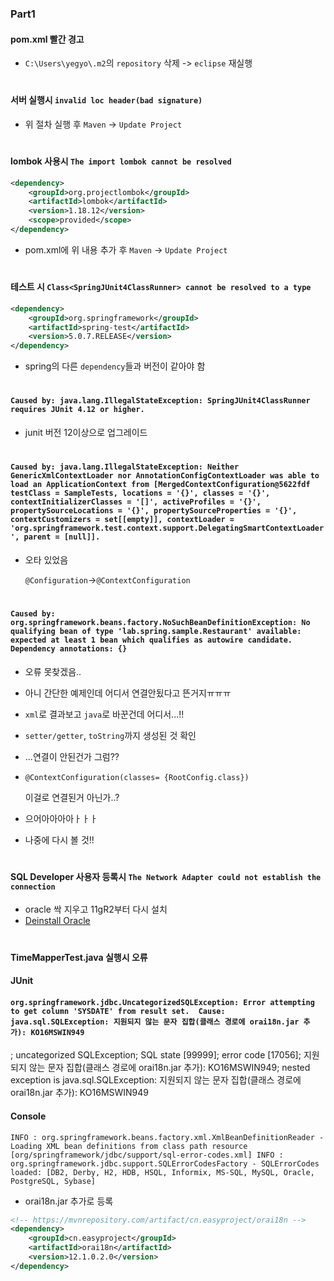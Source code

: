 ### Part1

#### pom.xml 빨간 경고

- `C:\Users\yegyo\.m2`의 `repository` 삭제 -> `eclipse` 재실행

#

#### 서버 실행시 `invalid loc header(bad signature)`

- 위 절차 실행 후 `Maven` -> `Update Project`

#

#### lombok 사용시 `The import lombok cannot be resolved`

```xml
<dependency> 
    <groupId>org.projectlombok</groupId> 
    <artifactId>lombok</artifactId> 
    <version>1.18.12</version>
    <scope>provided</scope> 
</dependency>
```

- pom.xml에 위 내용 추가 후 `Maven` -> `Update Project`

#

#### 테스트 시 `Class<SpringJUnit4ClassRunner> cannot be resolved to a type`

```xml
<dependency>
    <groupId>org.springframework</groupId>
    <artifactId>spring-test</artifactId>
    <version>5.0.7.RELEASE</version>
</dependency>
```

- spring의 다른 `dependency`들과 버전이 같아야 함

#

#### `Caused by: java.lang.IllegalStateException: SpringJUnit4ClassRunner requires JUnit 4.12 or higher.`

- junit 버전 12이상으로 업그레이드

#

#### `Caused by: java.lang.IllegalStateException: Neither GenericXmlContextLoader nor AnnotationConfigContextLoader was able to load an ApplicationContext from [MergedContextConfiguration@5622fdf testClass = SampleTests, locations = '{}', classes = '{}', contextInitializerClasses = '[]', activeProfiles = '{}', propertySourceLocations = '{}', propertySourceProperties = '{}', contextCustomizers = set[[empty]], contextLoader = 'org.springframework.test.context.support.DelegatingSmartContextLoader', parent = [null]].`

- 오타 있었음

  `@Configuration`->`@ContextConfiguration`

#

#### `Caused by: org.springframework.beans.factory.NoSuchBeanDefinitionException: No qualifying bean of type 'lab.spring.sample.Restaurant' available: expected at least 1 bean which qualifies as autowire candidate. Dependency annotations: {}`

- 오류 못찾겠음..

- 아니 간단한 예제인데 어디서 연결안됬다고 뜬거지ㅠㅠㅠ

- `xml`로 결과보고 `java`로 바꾼건데 어디서...!!

- `setter/getter`, `toString`까지 생성된 것 확인

- ...연결이 안된건가 그럼??

- `@ContextConfiguration(classes= {RootConfig.class})` 

  이걸로 연결된거 아닌가..?

- 으어아아아아ㅏㅏㅏ

- 나중에 다시 볼 것!!

#

#### SQL Developer 사용자 등록시 `The Network Adapter could not establish the connection`

- oracle 싹 지우고 11gR2부터 다시 설치
- [Deinstall Oracle](https://rainflys.tistory.com/202)

#

#### TimeMapperTest.java 실행시 오류

#### JUnit 

#### `org.springframework.jdbc.UncategorizedSQLException: Error attempting to get column 'SYSDATE' from result set.  Cause: java.sql.SQLException: 지원되지 않는 문자 집합(클래스 경로에 orai18n.jar 추가): KO16MSWIN949`

; uncategorized SQLException; SQL state [99999]; error code [17056]; 지원되지 않는 문자 집합(클래스 경로에 orai18n.jar 추가): KO16MSWIN949; nested exception is java.sql.SQLException: 지원되지 않는 문자 집합(클래스 경로에 orai18n.jar 추가): KO16MSWIN949

#### Console

`INFO : org.springframework.beans.factory.xml.XmlBeanDefinitionReader - Loading XML bean definitions from class path resource [org/springframework/jdbc/support/sql-error-codes.xml]
INFO : org.springframework.jdbc.support.SQLErrorCodesFactory - SQLErrorCodes loaded: [DB2, Derby, H2, HDB, HSQL, Informix, MS-SQL, MySQL, Oracle, PostgreSQL, Sybase]`

- orai18n.jar 추가로 등록

``` xml
<!-- https://mvnrepository.com/artifact/cn.easyproject/orai18n -->
<dependency>
    <groupId>cn.easyproject</groupId>
    <artifactId>orai18n</artifactId>
    <version>12.1.0.2.0</version>
</dependency>
```

#